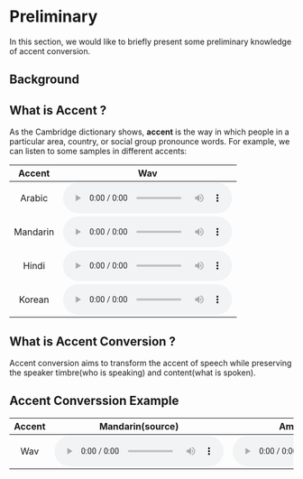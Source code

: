 # Preliminary

In this section, we would like to briefly present some preliminary knowledge of accent conversion.

## Background

## What is Accent ?

As the Cambridge dictionary shows, **accent** is the way in which people in a particular area, country, or social group pronounce words. For example, we can listen to some samples in different accents:

|  Accent   |   Wav |  
| :------: | :--------: | 
|    Arabic        |    <audio controls="controls"><source type="audio/wav" src="../../_static/wav/aba_0001.wav"></source><p>Your browser does not support the audio element.</p></audio>        |  
|Mandarin | <audio controls="controls"><source type="audio/wav" src="../../_static/wav/bwc_0001.wav"></source><p>Your browser does not support the audio element.</p></audio>       | 
| Hindi |   <audio controls="controls"><source type="audio/wav" src="../../_static/wav/asi_0001.wav"></source><p>Your browser does not support the audio element.</p></audio>     | 
|  Korean |    <audio controls="controls"><source type="audio/wav" src="../../_static/wav/hkk_0001.wav"></source><p>Your browser does not support the audio element.</p></audio>    |


## What is Accent Conversion ?
Accent conversion aims to transform the accent of speech while preserving the speaker timbre(who is speaking) and content(what is spoken). 

## Accent Converssion Example


|  Accent   |   Mandarin(source) |  American(target) | Accnet Converted | 
| :------: | :--------: |  :--------: |  :--------: | 
|    Wav        |    <audio controls="controls"><source type="audio/wav" src="../../_static/wav/media1.wav"></source><p>Your browser does not support the audio element.</p></audio>        |  <audio controls="controls"><source type="audio/wav" src="../../_static/wav/media2.wav"></source><p>Your browser does not support the audio element.</p></audio>        |  <audio controls="controls"><source type="audio/wav" src="../../_static/wav/media3.wav"></source><p>Your browser does not support the audio element.</p></audio>        |  
